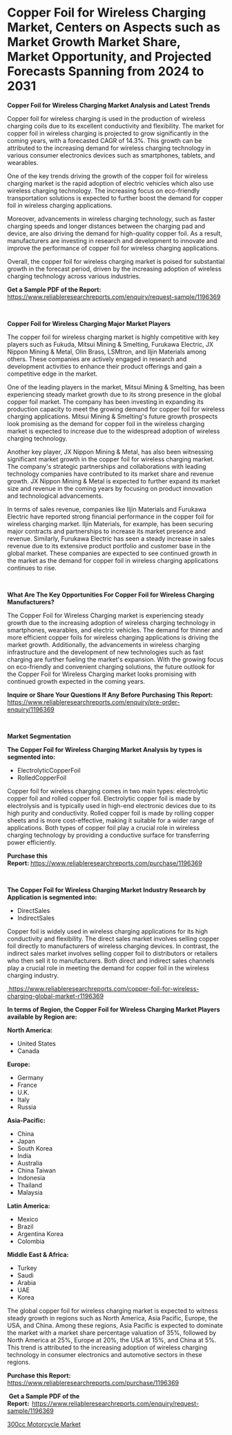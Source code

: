 <p><h1>Copper Foil for Wireless Charging Market, Centers on Aspects such as Market Growth Market Share, Market Opportunity, and Projected Forecasts Spanning from 2024 to 2031</h1></p><p><strong>Copper Foil for Wireless Charging Market Analysis and Latest Trends</strong></p>
<p><p>Copper foil for wireless charging is used in the production of wireless charging coils due to its excellent conductivity and flexibility. The market for copper foil in wireless charging is projected to grow significantly in the coming years, with a forecasted CAGR of 14.3%. This growth can be attributed to the increasing demand for wireless charging technology in various consumer electronics devices such as smartphones, tablets, and wearables.</p><p>One of the key trends driving the growth of the copper foil for wireless charging market is the rapid adoption of electric vehicles which also use wireless charging technology. The increasing focus on eco-friendly transportation solutions is expected to further boost the demand for copper foil in wireless charging applications.</p><p>Moreover, advancements in wireless charging technology, such as faster charging speeds and longer distances between the charging pad and device, are also driving the demand for high-quality copper foil. As a result, manufacturers are investing in research and development to innovate and improve the performance of copper foil for wireless charging applications.</p><p>Overall, the copper foil for wireless charging market is poised for substantial growth in the forecast period, driven by the increasing adoption of wireless charging technology across various industries.</p></p>
<p><strong>Get a Sample PDF of the Report:&nbsp;</strong> <a href="https://www.reliableresearchreports.com/enquiry/request-sample/1196369">https://www.reliableresearchreports.com/enquiry/request-sample/1196369</a></p>
<p>&nbsp;</p>
<p><strong>Copper Foil for Wireless Charging Major Market Players</strong></p>
<p><p>The copper foil for wireless charging market is highly competitive with key players such as Fukuda, Mitsui Mining & Smelting, Furukawa Electric, JX Nippon Mining & Metal, Olin Brass, LSMtron, and Iljin Materials among others. These companies are actively engaged in research and development activities to enhance their product offerings and gain a competitive edge in the market.</p><p>One of the leading players in the market, Mitsui Mining & Smelting, has been experiencing steady market growth due to its strong presence in the global copper foil market. The company has been investing in expanding its production capacity to meet the growing demand for copper foil for wireless charging applications. Mitsui Mining & Smelting's future growth prospects look promising as the demand for copper foil in the wireless charging market is expected to increase due to the widespread adoption of wireless charging technology.</p><p>Another key player, JX Nippon Mining & Metal, has also been witnessing significant market growth in the copper foil for wireless charging market. The company's strategic partnerships and collaborations with leading technology companies have contributed to its market share and revenue growth. JX Nippon Mining & Metal is expected to further expand its market size and revenue in the coming years by focusing on product innovation and technological advancements.</p><p>In terms of sales revenue, companies like Iljin Materials and Furukawa Electric have reported strong financial performance in the copper foil for wireless charging market. Iljin Materials, for example, has been securing major contracts and partnerships to increase its market presence and revenue. Similarly, Furukawa Electric has seen a steady increase in sales revenue due to its extensive product portfolio and customer base in the global market. These companies are expected to see continued growth in the market as the demand for copper foil in wireless charging applications continues to rise.</p></p>
<p>&nbsp;</p>
<p><strong>What Are The Key Opportunities For Copper Foil for Wireless Charging Manufacturers?</strong></p>
<p><p>The Copper Foil for Wireless Charging market is experiencing steady growth due to the increasing adoption of wireless charging technology in smartphones, wearables, and electric vehicles. The demand for thinner and more efficient copper foils for wireless charging applications is driving the market growth. Additionally, the advancements in wireless charging infrastructure and the development of new technologies such as fast charging are further fueling the market's expansion. With the growing focus on eco-friendly and convenient charging solutions, the future outlook for the Copper Foil for Wireless Charging market looks promising with continued growth expected in the coming years.</p></p>
<p><strong>Inquire or Share Your Questions If Any Before Purchasing This Report:</strong> <a href="https://www.reliableresearchreports.com/enquiry/pre-order-enquiry/1196369">https://www.reliableresearchreports.com/enquiry/pre-order-enquiry/1196369</a></p>
<p>&nbsp;</p>
<p><strong>Market Segmentation</strong></p>
<p><strong>The Copper Foil for Wireless Charging Market Analysis by types is segmented into:</strong></p>
<p><ul><li>ElectrolyticCopperFoil</li><li>RolledCopperFoil</li></ul></p>
<p><p>Copper foil for wireless charging comes in two main types: electrolytic copper foil and rolled copper foil. Electrolytic copper foil is made by electrolysis and is typically used in high-end electronic devices due to its high purity and conductivity. Rolled copper foil is made by rolling copper sheets and is more cost-effective, making it suitable for a wider range of applications. Both types of copper foil play a crucial role in wireless charging technology by providing a conductive surface for transferring power efficiently.</p></p>
<p><strong>Purchase this Report:&nbsp;</strong><a href="https://www.reliableresearchreports.com/purchase/1196369">https://www.reliableresearchreports.com/purchase/1196369</a></p>
<p>&nbsp;</p>
<p><strong>The Copper Foil for Wireless Charging Market Industry Research by Application is segmented into:</strong></p>
<p><ul><li>DirectSales</li><li>IndirectSales</li></ul></p>
<p><p>Copper foil is widely used in wireless charging applications for its high conductivity and flexibility. The direct sales market involves selling copper foil directly to manufacturers of wireless charging devices. In contrast, the indirect sales market involves selling copper foil to distributors or retailers who then sell it to manufacturers. Both direct and indirect sales channels play a crucial role in meeting the demand for copper foil in the wireless charging industry.</p></p>
<p><a href="https://www.reliableresearchreports.com/copper-foil-for-wireless-charging-global-market-r1196369">&nbsp;https://www.reliableresearchreports.com/copper-foil-for-wireless-charging-global-market-r1196369</a></p>
<p><strong>In terms of Region, the Copper Foil for Wireless Charging Market Players available by Region are:</strong></p>
<p>
    <p> <strong> North America: </strong>
        <ul>
            <li>United States</li>
            <li>Canada</li>
        </ul>
        </p> 
    <p> <strong> Europe: </strong>
        <ul>
            <li>Germany</li>
            <li>France</li>
            <li>U.K.</li>
            <li>Italy</li>
            <li>Russia</li>
        </ul>
        </p> 
    <p> <strong> Asia-Pacific: </strong>
        <ul>
            <li>China</li>
            <li>Japan</li>
            <li>South Korea</li>
            <li>India</li>
            <li>Australia</li>
            <li>China Taiwan</li>
            <li>Indonesia</li>
            <li>Thailand</li>
            <li>Malaysia</li>
        </ul>
        </p> 
    <p> <strong> Latin America: </strong>
        <ul>
            <li>Mexico</li>
            <li>Brazil</li>
            <li>Argentina Korea</li>
            <li>Colombia</li>
        </ul>
        </p> 
    <p> <strong> Middle East & Africa: </strong>
        <ul>
            <li>Turkey</li>
            <li>Saudi</li>
            <li>Arabia</li>
            <li>UAE</li>
            <li>Korea</li>
        </ul>
    </p>
    </p>
<p><p>The global copper foil for wireless charging market is expected to witness steady growth in regions such as North America, Asia Pacific, Europe, the USA, and China. Among these regions, Asia Pacific is expected to dominate the market with a market share percentage valuation of 35%, followed by North America at 25%, Europe at 20%, the USA at 15%, and China at 5%. This trend is attributed to the increasing adoption of wireless charging technology in consumer electronics and automotive sectors in these regions.</p></p>
<p><strong>Purchase this Report: </strong><a href="https://www.reliableresearchreports.com/purchase/1196369">https://www.reliableresearchreports.com/purchase/1196369</a></p>
<p>&nbsp;<strong>Get a Sample PDF of the Report:&nbsp;&nbsp;</strong><a href="https://www.reliableresearchreports.com/enquiry/request-sample/1196369">https://www.reliableresearchreports.com/enquiry/request-sample/1196369</a></p>
<p><strong></strong></p>
<p><p><a href="https://view.publitas.com/reportprime-1/300cc-motorcycle-market-focuses-on-market-share-size-and-projected-forecast-till-2031/">300cc Motorcycle Market</a></p></p>
